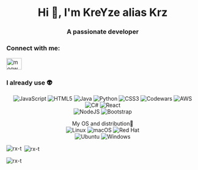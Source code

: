 <h1 align="center">Hi 👋, I'm KreYze alias Krz</h1>
<h3 align="center">A passionate developer</h3>



<h3 align="left">Connect with me:</h3>
<p align="left">
<a href="https://twitter.com/moowgli95" target="blank"><img align="center" src="https://raw.githubusercontent.com/rahuldkjain/github-profile-readme-generator/master/src/images/icons/Social/twitter.svg" alt="moowgli95" height="30" width="40" /></a>
</p>


<div align="center">

<h3 align="left">I already use 👽</h3>

![JavaScript](https://img.shields.io/badge/javascript-%23323330.svg?style=for-the-badge&logo=javascript&logoColor=%23F7DF1E)
![HTML5](https://img.shields.io/badge/html5-%23E34F26.svg?style=for-the-badge&logo=html5&logoColor=white)
![Java](https://img.shields.io/badge/java-%23ED8B00.svg?style=for-the-badge&logo=java&logoColor=white)
![Python](https://img.shields.io/badge/python-3670A0?style=for-the-badge&logo=python&logoColor=ffdd54)
![CSS3](https://img.shields.io/badge/css3-%231572B6.svg?style=for-the-badge&logo=css3&logoColor=white)
![Codewars](https://img.shields.io/badge/Codewars-B1361E?style=for-the-badge&logo=codewars&logoColor=grey)
![AWS](https://img.shields.io/badge/AWS-%23FF9900.svg?style=for-the-badge&logo=amazon-aws&logoColor=white)
<br>
![C#](https://img.shields.io/badge/c%23-%23239120.svg?style=for-the-badge&logo=c-sharp&logoColor=white)
![React](https://img.shields.io/badge/react-%2320232a.svg?style=for-the-badge&logo=react&logoColor=%2361DAFB)
<br>
![NodeJS](https://img.shields.io/badge/node.js-6DA55F?style=for-the-badge&logo=node.js&logoColor=white)
![Bootstrap](https://img.shields.io/badge/bootstrap-%23563D7C.svg?style=for-the-badge&logo=bootstrap&logoColor=white)
<br>
  
My OS and distribution🤖
<br>
![Linux](https://img.shields.io/badge/Linux-FCC624?style=for-the-badge&logo=linux&logoColor=black)
![macOS](https://img.shields.io/badge/mac%20os-000000?style=for-the-badge&logo=macos&logoColor=F0F0F0)
![Red Hat](https://img.shields.io/badge/Red%20Hat-EE0000?style=for-the-badge&logo=redhat&logoColor=white)
 <br>
![Ubuntu](https://img.shields.io/badge/Ubuntu-E95420?style=for-the-badge&logo=ubuntu&logoColor=white)
![Windows](https://img.shields.io/badge/Windows-0078D6?style=for-the-badge&logo=windows&logoColor=white)
</div>





<p><img align="left" src="https://github-readme-stats.vercel.app/api/top-langs?username=rx-t&show_icons=true&locale=en&layout=compact" alt="rx-t" /></p>

<p>&nbsp;<img align="center" src="https://github-readme-stats.vercel.app/api?username=rx-t&show_icons=true&locale=en" alt="rx-t" /></p>

<p><img align="center" src="https://github-readme-streak-stats.herokuapp.com/?user=rx-t&" alt="rx-t" /></p>

